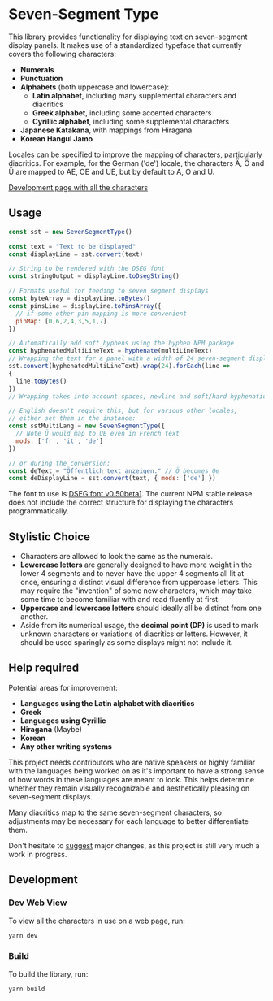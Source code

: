 # Seven-Segment Type

This library provides functionality for displaying text on seven-segment display panels.
It makes use of a standardized typeface that currently covers the following characters:

- **Numerals**
- **Punctuation**
- **Alphabets** (both uppercase and lowercase):
  - **Latin alphabet**, including many supplemental characters and diacritics
  - **Greek alphabet**, including some accented characters
  - **Cyrillic alphabet**, including some supplemental characters
- **Japanese Katakana**, with mappings from Hiragana
- **Korean Hangul Jamo**

Locales can be specified to improve the mapping of characters, particularly diacritics.
For example, for the German ('de') locale, the characters Ä, Ö and Ü
are mapped to AE, OE and UE, but by default to A, O and U.

[Development page with all the characters](https://2sh.github.io/seven-segment-type/)

## Usage

```js
const sst = new SevenSegmentType()

const text = "Text to be displayed"
const displayLine = sst.convert(text)

// String to be rendered with the DSEG font
const stringOutput = displayLine.toDsegString()

// Formats useful for feeding to seven segment displays
const byteArray = displayLine.toBytes()
const pinsLine = displayLine.toPinsArray({
  // if some other pin mapping is more convenient
  pinMap: [0,6,2,4,3,5,1,7]
})

// Automatically add soft hyphens using the hyphen NPM package
const hyphenatedMultiLineText = hyphenate(multiLineText)
// Wrapping the text for a panel with a width of 24 seven-segment displays
sst.convert(hyphenatedMultiLineText).wrap(24).forEach(line =>
{
  line.toBytes()
})
// Wrapping takes into account spaces, newline and soft/hard hyphenation characters

// English doesn't require this, but for various other locales,
// either set them in the instance:
const sstMultiLang = new SevenSegmentType({
  // Note Ü would map to UE even in French text
  mods: ['fr', 'it', 'de']
})

// or during the conversion:
const deText = "Öffentlich text anzeigen." // Ö becomes Oe
const deDisplayLine = sst.convert(text, { mods: ['de'] })
```

The font to use is [DSEG font v0.50beta1](https://github.com/keshikan/DSEG/releases/tag/v0.50beta1). The current NPM stable release does not include the
correct structure for displaying the characters programmatically.

## Stylistic Choice

- Characters are allowed to look the same as the numerals.
- **Lowercase letters** are generally designed to have more weight in
  the lower 4 segments and to never have the upper 4 segments all lit
  at once,
  ensuring a distinct visual difference from uppercase letters.
  This may require the "invention" of some new characters, which may take
  some time to become familiar with and read fluently at first.
- **Uppercase and lowercase letters** should ideally all be distinct
  from one another.
- Aside from its numerical usage, the **decimal point (DP)**
  is used to mark unknown characters or variations of diacritics or letters.
  However, it should be used sparingly as some displays might not
  include it.

## Help required

Potential areas for improvement:

- **Languages using the Latin alphabet with diacritics**
- **Greek**
- **Languages using Cyrillic**
- **Hiragana** (Maybe)
- **Korean**
- **Any other writing systems**

This project needs contributors who are native speakers or highly
familiar with the languages being worked on as it's important to have a strong sense of how words in these languages are meant to look.
This helps determine whether they remain visually recognizable and
aesthetically pleasing on seven-segment displays.

Many diacritics map to the same seven-segment characters, so adjustments
may be necessary for each language to better differentiate them.

Don't hesitate to [suggest](https://github.com/2sh/seven-segment-type/discussions) major changes, as this project is still very
much a work in progress.

## Development

### Dev Web View

To view all the characters in use on a web page, run:

```sh
yarn dev
```

### Build

To build the library, run:

```sh
yarn build
```
